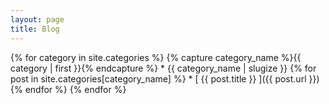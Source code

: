 ```yaml
---
layout: page
title: Blog
---
```



{% for category in site.categories %}
    {% capture category_name %}{{ category | first }}{% endcapture %}
    * {{ category_name | slugize }}
    {% for post in site.categories[category_name] %}
    * [ {{ post.title }} ]({{ post.url }})
    {% endfor %}
{% endfor %}
